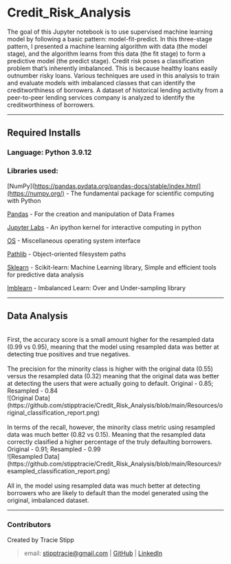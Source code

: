 # Credit_Risk_Analysis

The goal of this Jupyter notebook is to use supervised machine learning model by following a basic pattern: model-fit-predict. In this three-stage pattern, I presented a machine learning algorithm with data (the model stage), and the algorithm learns from this data (the fit stage) to form a predictive model (the predict stage).  Credit risk poses a classification problem that’s inherently imbalanced. This is because healthy loans easily outnumber risky loans. Various techniques are used in this analysis to train and evaluate models with imbalanced classes that can identify the creditworthiness of borrowers.  A dataset of historical lending activity from a peer-to-peer lending services company is analyzed to identify the creditworthiness of borrowers.

---

## Required Installs

### Language: Python 3.9.12

### Libraries used:

[NumPy](https://pandas.pydata.org/pandas-docs/stable/index.html](https://numpy.org/) - The fundamental package for scientific computing with Python

[Pandas](https://pandas.pydata.org/pandas-docs/stable/index.html) - For the creation and manipulation of Data Frames

[Jupyter Labs](https://jupyter.org/) - An ipython kernel for interactive computing in python

[OS](https://docs.python.org/3/library/os.html) - Miscellaneous operating system interface

[Pathlib](https://docs.python.org/3/library/pathlib.html) - Object-oriented filesystem paths

[Sklearn](https://scikit-learn.org/stable/index.html) - Scikit-learn: Machine Learning library, Simple and efficient tools for predictive data analysis

[Imblearn](https://pypi.org/project/imblearn/) - Imbalanced Learn: Over and Under-sampling library

---

## Data Analysis
<br />
First, the accuracy score is a small amount higher for the resampled data (0.99 vs 0.95), meaning that the model using resampled data was better at detecting true positives and true negatives.<br />
<br />
The precision for the minority class is higher with the original data (0.55) versus the resampled data (0.32) meaning that the original data was better at detecting the users that were actually going to default. Original - 0.85; Resampled - 0.84<br />
![Original Data](https://github.com/stipptracie/Credit_Risk_Analysis/blob/main/Resources/original_classification_report.png)<br />
<br />
In terms of the recall, however, the minority class metric using resampled data was much better (0.82 vs 0.15). Meaning that the resampled data correctly clasified a higher percentage of the truly defaulting borrowers.  Original - 0.91; Resampled - 0.99<br />
![Resampled Data](https://github.com/stipptracie/Credit_Risk_Analysis/blob/main/Resources/resampled_classification_report.png)<br />
<br />
All in, the model using resampled data was much better at detecting borrowers who are likely to default than the model generated using the original, imbalanced dataset.<br />

---

### Contributors

Created by Tracie Stipp
>
> email: stipptracie@gmail.com |
> [GitHub](https://github.com/stipptracie) |
> [LinkedIn](https://www.linkedin.com/in/tracie-stipp-0719691b/)


